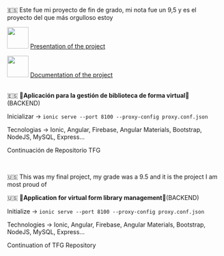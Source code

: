 🇪🇸 Este fue mi proyecto de fin de grado, mi nota fue un 9,5 y es el proyecto del que más orgulloso estoy

<img src="https://upload.wikimedia.org/wikipedia/commons/thumb/e/e1/Logo_of_YouTube_%282015-2017%29.svg/2560px-Logo_of_YouTube_%282015-2017%29.svg.png" width="50">  <a href="https://www.youtube.com/watch?v=4W4gk9AW50o&ab_channel=Lero06" > Presentation of the project </a> </br> 

<img src=https://cdn-icons-png.flaticon.com/512/3238/3238024.png width="50"> <a href="https://riunet.upv.es/handle/10251/196821" > Documentation of the project </a>  </br>  </br> 

🇪🇸 🔱<b>Aplicación para la gestión de biblioteca de forma virtual</b>🔱 (BACKEND)

Inicializar -> ```ionic serve --port 8100 --proxy-config proxy.conf.json  ```

Tecnologias -> Ionic, Angular, Firebase, Angular Materials, Bootstrap, NodeJS, MySQL, Express...

Continuación de Repositorio TFG

</br>

🇺🇸 This was my final project, my grade was a 9.5 and it is the project I am most proud of

🇺🇸 🔱<b>Application for virtual form library management</b>🔱(BACKEND)

Initialize -> ```ionic serve --port 8100 --proxy-config proxy.conf.json  ```

Technologies -> Ionic, Angular, Firebase, Angular Materials, Bootstrap, NodeJS, MySQL, Express...

Continuation of TFG Repository
